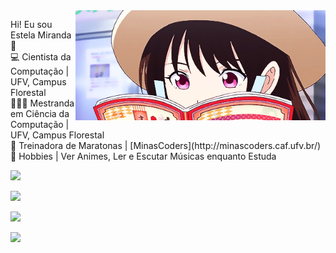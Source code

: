 <img src="https://github.com/Estelamb/Estelamb/blob/master/leitora.gif" min-width="400px" max-width="400px" width="400px" align="right" alt="gif animado noragami">

<p align="left"> 
  Hi! Eu sou Estela Miranda 🦄
  <br>
  💻 Cientista da Computação | UFV, Campus Florestal
  <br>
  👩🏻‍🏫 Mestranda em Ciência da Computação | UFV, Campus Florestal
  <br>
  🎈 Treinadora de Maratonas | [MinasCoders](http://minascoders.caf.ufv.br/)
  <br>
  🌸 Hobbies | Ver Animes, Ler e Escutar Músicas enquanto Estuda
</p>

<p align="left"> 
  <a alt="Python"> <img src="https://img.shields.io/badge/Python-14354C?style=for-the-badge&logo=python&logoColor=white" /></a>

  <a alt="C"> <img src="https://img.shields.io/badge/C-00599C?style=for-the-badge&logo=c&logoColor=white" /></a>

  <a alt="C++"> <img src="https://img.shields.io/badge/C%2B%2B-00599C?style=for-the-badge&logo=c%2B%2B&logoColor=white" /></a>

  <a alt="JavaScript"> <img src="https://img.shields.io/badge/JavaScript-323330?style=for-the-badge&logo=javascript&logoColor=F7DF1E" /></a>
</p>